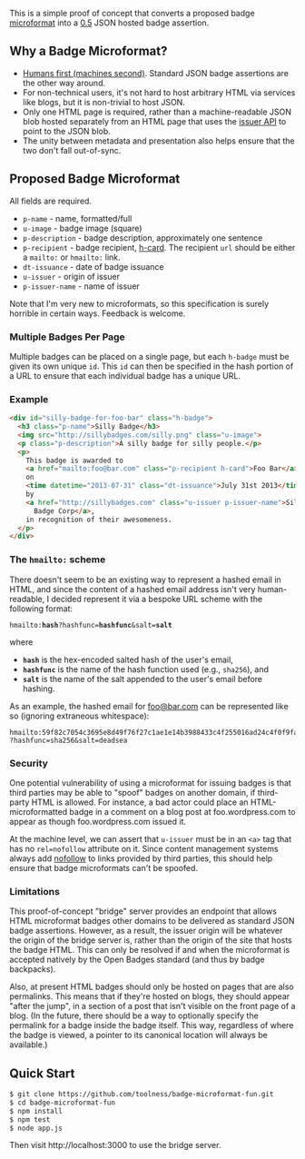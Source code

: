 This is a simple proof of concept that converts a proposed badge
[microformat][] into a [0.5][] JSON hosted badge assertion.

## Why a Badge Microformat?

* [Humans first (machines second)](http://microformats.org/#why). Standard
  JSON badge assertions are the other way around.
* For non-technical users, it's not hard to host arbitrary HTML via services
  like blogs, but it is non-trivial to host JSON.
* Only one HTML page is required, rather than a machine-readable JSON blob
  hosted separately from an HTML page that uses the [issuer API][] to point
  to the JSON blob.
* The unity between metadata and presentation also helps ensure that the two
  don't fall out-of-sync.

## Proposed Badge Microformat

All fields are required.

* `p-name` - name, formatted/full
* `u-image` - badge image (square)
* `p-description` - badge description, approximately one sentence
* `p-recipient` - badge recipient, [h-card][]. The recipient `url` should be
   either a `mailto:` or `hmailto:` link.
* `dt-issuance` - date of badge issuance
* `u-issuer` - origin of issuer
* `p-issuer-name` - name of issuer

Note that I'm very new to microformats, so this specification is surely
horrible in certain ways. Feedback is welcome.

### Multiple Badges Per Page

Multiple badges can be placed on a single page, but each `h-badge` must
be given its own unique `id`. This `id` can then be specified in the hash
portion of a URL to ensure that each individual badge has a unique URL.

### Example

```html
<div id="silly-badge-for-foo-bar" class="h-badge">
  <h3 class="p-name">Silly Badge</h3>
  <img src="http://sillybadges.com/silly.png" class="u-image">
  <p class="p-description">A silly badge for silly people.</p>
  <p>
    This badge is awarded to
    <a href="mailto:foo@bar.com" class="p-recipient h-card">Foo Bar</a>
    on
    <time datetime="2013-07-31" class="dt-issuance">July 31st 2013</time>
    by
    <a href="http://sillybadges.com" class="u-issuer p-issuer-name">Silly 
      Badge Corp</a>,
    in recognition of their awesomeness.
  </p>
</div>
```

### The `hmailto:` scheme

There doesn't seem to be an existing way to represent a hashed email in
HTML, and since the content of a hashed email address isn't
very human-readable, I decided represent it via a bespoke URL scheme with the
following format:

<code>hmailto:<strong>hash</strong>?hashfunc=<strong>hashfunc</strong>&salt=<strong>salt</strong></code>

where

* <code>**hash**</code> is the hex-encoded salted hash of the user's email,
* <code>**hashfunc**</code> is the name of the hash function used
  (e.g., `sha256`), and
* <code>**salt**</code> is the name of the salt appended to the user's email
  before hashing.

As an example, the hashed email for foo@bar.com can be represented like so
(ignoring extraneous whitespace):

```
hmailto:59f82c7054c3695e8d49f76f27c1ae1e14b3988433c4f255016ad24c4f0f9fa7
?hashfunc=sha256&salt=deadsea
```

### Security

One potential vulnerability of using a microformat for issuing badges is
that third parties may be able to "spoof" badges on another domain, if
third-party HTML is allowed. For instance, a bad actor could place an
HTML-microformatted badge in a comment on a blog post at foo.wordpress.com
to appear as though foo.wordpress.com issued it.

At the machine level, we can assert that `u-issuer` must be in an `<a>` tag
that has no `rel=nofollow` attribute on it. Since content management systems
always add [nofollow][] to links provided by third parties, this should help
ensure that badge microformats can't be spoofed.

### Limitations

This proof-of-concept "bridge" server provides an endpoint that allows HTML
microformat badges other domains to be delivered as standard JSON badge
assertions. However, as a result, the issuer origin will be whatever the
origin of the bridge server is, rather than the origin of the site that hosts
the badge HTML. This can only be resolved if and when the microformat is
accepted natively by the Open Badges standard (and thus by badge backpacks).

Also, at present HTML badges should only be hosted on pages that are also
permalinks. This means that if they're hosted on blogs, they should appear
"after the jump", in a section of a post that isn't visible on the front
page of a blog. (In the future, there should be a way to optionally specify
the permalink for a badge inside the badge itself. This way, regardless of
where the badge is viewed, a pointer to its canonical location will always
be available.)

## Quick Start

```bash
$ git clone https://github.com/toolness/badge-microformat-fun.git
$ cd badge-microformat-fun
$ npm install
$ npm test
$ node app.js
```

Then visit http://localhost:3000 to use the bridge server.

  [recipient]: http://microformats.org/wiki/hcard
  [microformat]: http://microformats.org/
  [0.5]: https://github.com/mozilla/openbadges/wiki/Assertion-Specification-Changes
  [issuer API]: https://github.com/mozilla/openbadges/wiki/Issuer-API
  [h-card]: http://microformats.org/wiki/h-card
  [nofollow]: http://en.wikipedia.org/wiki/Nofollow
